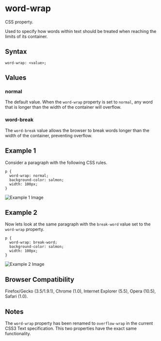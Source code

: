 # word-wrap

CSS property.

Used to specify how words within text should be treated when reaching the limits of its container.

## Syntax
```
word-wrap: <value>;
```

## Values
### normal
The default value. When the `word-wrap` property is set to `normal`, any word that is longer than the width of the container
will overflow.

### word-break
The `word-break` value allows the browser to break words longer than the width of the container, preventing overflow.

## Example 1
Consider a paragraph with the following CSS rules.
```
p { 
  word-wrap: normal;
  background-color: salmon;
  width: 100px;
}
```
![Example 1 Image](http://i.imgur.com/JrnOlaC.png)

## Example 2
Now lets look at the same paragraph with the `break-word` value set to the `word-wrap` property.
```
p { 
  word-wrap: break-word;
  background-color: salmon;
  width: 100px;
}
```
![Example 2 Image](http://i.imgur.com/nD0jYmO.png)

## Browser Compatibility
Firefox/Gecko (3.5/1.9.1), Chrome (1.0), Internet Explorer (5.5), Opera (10.5), Safari (1.0).

## Notes 
The `word-wrap` property has been renamed to `overflow-wrap` in the current CSS3 Text specification. This two properties have
the exact same functionality.


